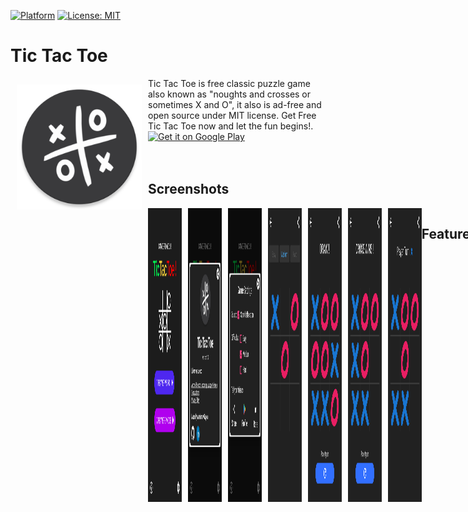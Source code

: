  [![Platform](https://img.shields.io/badge/Platform-Android-green.svg)]()  [![License: MIT](https://img.shields.io/badge/License-MIT-red.svg)](https://opensource.org/licenses/MIT)

# Tic Tac Toe 

<img src="https://github.com/gupta1anubhav/TicTacToe/blob/master/app/src/main/ic_launcher-web.png" align="left" width="200" hspace="10" vspace="10">
Tic Tac Toe is free classic puzzle game also known as "noughts and crosses or sometimes X and O", it also is ad-free and open source under MIT license. Get Free Tic Tac Toe now and let the fun begins!.<br/>

<div style="display:flex;" >

<a href="https://play.google.com/store/apps/details?id=com.anubhav87.tictactoe">
    <img alt="Get it on Google Play"
        height="80"
        src="https://play.google.com/intl/en_us/badges/images/generic/en_badge_web_generic.png" />
</a>
</div>
</br></br>

## Screenshots
<div style="display:flex;" >
<img  src="screenshots/screenshot1.png" width="19%" >
<img style="margin-left:10px;" src="screenshots/screenshot2.png" width="19%" >
<img style="margin-left:10px;" src="screenshots/screenshot3.png" width="19%" >
<img style="margin-left:10px;" src="screenshots/screenshot4.png" width="19%" >
<img style="margin-left:10px;" src="screenshots/screenshot5.png" width="19%" >
<img style="margin-left:10px;" src="screenshots/screenshot6.png" width="19%" >
<img style="margin-left:10px;" src="screenshots/screenshot7.png" width="19%" >

## Features
 
 * 3 different game levels (game difficulties).
 * 2 players game (multiplayer).
 * TicTacToe Game for Android 4.3+.
 * Cool UI Design.
 
#### Contributing
 
###### Code 
If you are a developer and you wish to contribute to the app please fork the project
and submit a pull request on the [master branch](https://github.com/gupta1anubhav/TicTacToe/tree/master).
If you want, you can join us on Telegram - send us a message we will add you!

###### Issues
You can trace the status of known issues [here](https://github.com/gupta1anubhav/TicTacToe/issues),
also feel free to file a new issue (helpful description, screenshots and logcat are appreciated), or send me an [email](mailto:dnld.sht@gmail.com) if you have any questions.

#### Licensing
TicTacToe is licensed under the [MIT License](https://github.com/gupta1anubhav/TicTacToe/LICENSE.md).
In addition to the terms set by the MIT License, we ask that if you use any code from this repository that you send us a message to let us know. 

#### Developed By

Anubhav Gupta - <anubhav.dev97@gmail.com>

<a href="https://www.linkedin.com/in/anubhav-gupta-453116156/">
  <img alt="Follow me on linked In"
   src="https://github.com/faheema/img/blob/master/ln.png"  height="50" width="50"/> 